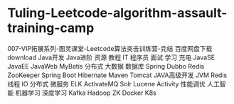 # Tuling-Leetcode-algorithm-assault-training-camp
007-VIP拓展系列-图灵课堂-Leetcode算法突击训练营-完结 百度网盘下载 download  Java开发  Java进阶 资源 教程 IT 程序员 面试 学习 充电 JavaSE JavaEE JavaWeb MyBatis 分布式 大数据 数据库 Spring Dubbo Redis ZooKeeper Spring Boot Hibernate Maven Tomcat JAVA高级开发 JVM Redis 线程 IO 分布式 微服务 ELK ActivateMQ Solr Lucene Activity 性能调优 人工智能 机器学习 深度学习 Kafka Hadoop ZK Docker K8s
